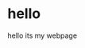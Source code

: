 # hello
<html>
  <head>
    <title> hacktoberfest </title>
  </head>
  <body>
    <p> hello its my webpage </p>
  </body>
  </html>
